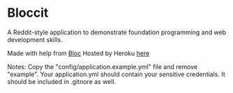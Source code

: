 # Bloccit

A Reddit-style application to demonstrate foundation programming and web development skills.

Made with help from [Bloc](http://bloc.io)
Hosted by Heroku [here](http://sheltered-forest-8124.herokuapp.com/)

Notes:
  Copy the "config/application.example.yml" file and remove "example". Your application.yml should contain your sensitive credentials. It should be included in .gitnore as well.
